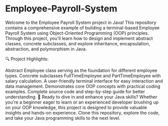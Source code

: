# Employee-Payroll-System

Welcome to the Employee Payroll System project in Java! This repository contains a comprehensive example of building a terminal-based Employee Payroll System using Object-Oriented Programming (OOP) principles. Through this project, you'll learn how to design and implement abstract classes, concrete subclasses, and explore inheritance, encapsulation, abstraction, and polymorphism in Java.

🔍 Project Highlights:

Abstract Employee class serving as the foundation for different employee types.
Concrete subclasses FullTimeEmployee and PartTimeEmployee with salary calculation.
A user-friendly terminal interface for easy interaction and data management.
Demonstrates core OOP concepts with practical coding examples.
Complete source code and step-by-step guide for better understanding.
🚀 Ready to dive in and enhance your Java skills? Whether you're a beginner eager to learn or an experienced developer brushing up on your OOP knowledge, this project is designed to provide valuable insights and hands-on experience. Clone this repository, explore the code, and take your Java programming skills to the next level.
